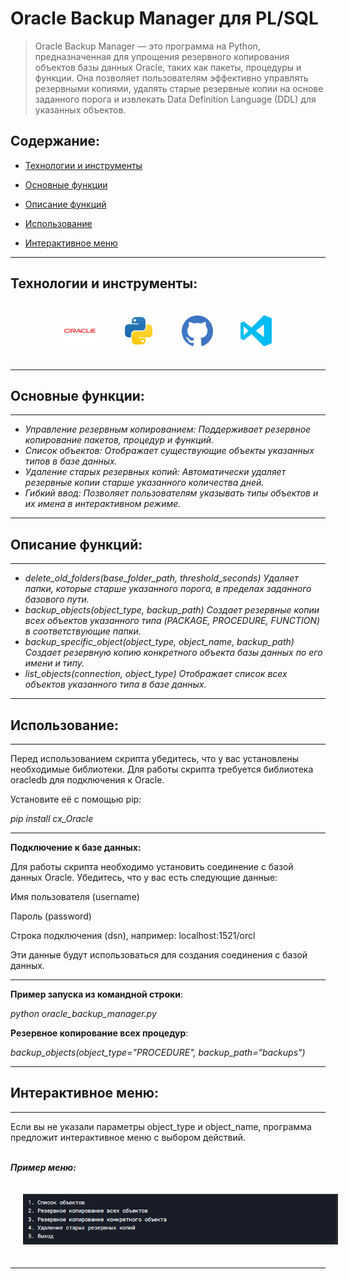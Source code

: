 # Oracle Backup Manager для PL/SQL

> Oracle Backup Manager — это программа на Python, предназначенная для упрощения резервного копирования объектов базы данных Oracle, таких как пакеты, процедуры и функции. Она позволяет пользователям эффективно управлять резервными копиями, удалять старые резервные копии на основе заданного порога и извлекать Data Definition Language (DDL) для указанных объектов.

## **Содержание:**

* <a href="#tools">Технологии и инструменты</a>

* <a href="#functions">Основные функции</a>

* <a href="#functions_desc">Описание функций</a>

* <a href="#usage">Использование</a>

* <a href="#interactive">Интерактивное меню</a>




____
<a id="tools"></a>
## <a name="Технологии и инструменты">**Технологии и инструменты:**</a>

<style>
        img {
            margin: 20px; /* Adds 10px of space around each image */
        }
    </style>
    
<p align="center">  
<a href="https://www.oracle.com/"><img src="images/logo/oracle.svg" width="50" height="50" margin: 300px  alt="IDEA"/></a>  
<a href="https://www.python.org/"><img src="images/logo/python.svg" width="50" height="50" margin-right = 30px alt="python"/></a>  
<a href="https://github.com/"><img src="images/logo/github.svg" width="50" height="50" margin-right = 30px  alt="Github"/></a>  
<a href="https://code.visualstudio.com/"><img src="images/logo/vscode.svg" width="50" height="50"  alt="JUnit 5"/></a>   
</p>

____
<a id="functions"></a>
## <a name="Основные функции">**Основные функции:**</a>

____
-  *Управление резервным копированием: Поддерживает резервное копирование пакетов, процедур и функций.*
-  *Список объектов: Отображает существующие объекты указанных типов в базе данных.*
-  *Удаление старых резервных копий: Автоматически удаляет резервные копии старше указанного количества дней.*
-  *Гибкий ввод: Позволяет пользователям указывать типы объектов и их имена в интерактивном режиме.*



____
<a id="functions_desc"></a>
## <a name="Описание функций">**Описание функций:**</a>

____
- *delete_old_folders(base_folder_path, threshold_seconds)
Удаляет папки, которые старше указанного порога, в пределах заданного базового пути.*
- *backup_objects(object_type, backup_path)
Создает резервные копии всех объектов указанного типа (PACKAGE, PROCEDURE, FUNCTION) в соответствующие папки.*
- *backup_specific_object(object_type, object_name, backup_path)
Создает резервную копию конкретного объекта базы данных по его имени и типу.*
- *list_objects(connection, object_type)
Отображает список всех объектов указанного типа в базе данных.*
____

<a id="usage"></a>
## <a name="Использование">**Использование:**</a>

____
Перед использованием скрипта убедитесь, что у вас установлены необходимые библиотеки. Для работы скрипта требуется библиотека oracledb для подключения к Oracle.

Установите её с помощью pip:

*pip install cx_Oracle*

____
<b>Подключение к базе данных:</b><br>

Для работы скрипта необходимо установить соединение с базой данных Oracle. Убедитесь, что у вас есть следующие данные:

Имя пользователя (username)

Пароль (password)

Строка подключения (dsn), например: localhost:1521/orcl

Эти данные будут использоваться для создания соединения с базой данных.
____
<b>Пример запуска из командной строки</b>:

*python oracle_backup_manager.py*

<b>Резервное копирование всех процедур</b>:

*backup_objects(object_type="PROCEDURE", backup_path="backups")*
____

<a id="interactive"></a>
## <a name="Интерактивное меню">**Интерактивное меню:**</a>

___
Если вы не указали параметры object_type и object_name, программа предложит интерактивное меню с выбором действий.

<br><b>*Пример меню:*</b>

<p align="center">
    <img src="images/screenshots/scr1.png" alt="Interactive menu"/>
</p>

____
